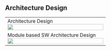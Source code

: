 ## Architecture Design
<table>
  <tr>
    <td>
    Architecture Design
    <img src="https://github.com/user-attachments/assets/b96878f1-5b16-41cc-a69d-d3a8ba6841e6" width="100%"/>
    </td>
  </tr>
  <tr>
    <td>
    Module based SW Architecture Design 
    <img src="https://github.com/user-attachments/assets/ce668f1c-1a47-4077-a494-3fee42402edc" width="100%"/>
    </td>
  </tr>
</table>
